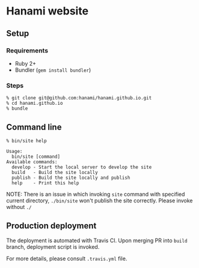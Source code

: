 # Hanami website

## Setup

### Requirements

  * Ruby 2+
  * Bundler (`gem install bundler`)

### Steps

```shell
% git clone git@github.com:hanami/hanami.github.io.git
% cd hanami.github.io
% bundle
```

## Command line

```shell
% bin/site help

Usage:
  bin/site [command]
Available commands:
  develop - Start the local server to develop the site
  build   - Build the site locally
  publish - Build the site locally and publish
  help    - Print this help
```

NOTE: There is an issue in which invoking `site` command with specified
current directory, `./bin/site` won't publish the site correctly. Please
invoke without `./`

## Production deployment

The deployment is automated with Travis CI. Upon merging PR into `build` branch, deployment script is invoked.

For more details, please consult `.travis.yml` file.
